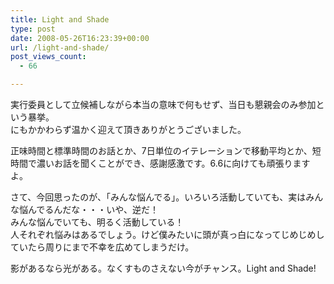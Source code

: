```yaml
---
title: Light and Shade
type: post
date: 2008-05-26T16:23:39+00:00
url: /light-and-shade/
post_views_count:
  - 66

---
```

実行委員として立候補しながら本当の意味で何もせず、当日も懇親会のみ参加という暴挙。  
にもかかわらず温かく迎えて頂きありがとうございました。

正味時間と標準時間のお話とか、7日単位のイテレーションで移動平均とか、短時間で濃いお話を聞くことができ、感謝感激です。6.6に向けても頑張りますよ。

さて、今回思ったのが、「みんな悩んでる」。いろいろ活動していても、実はみんな悩んでるんだな・・・いや、逆だ！  
みんな悩んでいても、明るく活動している！  
人それぞれ悩みはあるでしょう。けど僕みたいに頭が真っ白になってじめじめしていたら周りにまで不幸を広めてしまうだけ。

影があるなら光がある。なくすものさえない今がチャンス。Light and Shade!